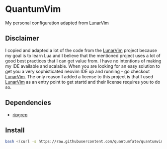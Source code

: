 # QuantumVim

My personal configuration adapted from [LunarVim](https://github.com/LunarVim/LunarVim)

## Disclaimer

I copied and adapted a lot of the code from the [LunarVim](https://github.com/LunarVim/LunarVim) project because my goal is to learn Lua and I believe that the mentioned project uses a lot of good best practices that I can get value from. I have no intentions of making my IDE available and scalable. When you are looking for an easy solution to get you a very sophisticated neovim IDE up and running - go checkout [LunarVim](https://github.com/LunarVim/LunarVim). The only reason I added a license to this project is that I used [LunarVim](https://github.com/LunarVim/LunarVim) as an entry point to get startd and their license requires you to do so.

## Dependencies

- [ripgrep](https://github.com/BurntSushi/ripgrep)

## Install

```bash
bash <(curl -s https://raw.githubusercontent.com/quantumfate/quantumvim/main/utils/installer/install.sh)
```
